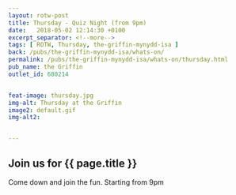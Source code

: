 ```yaml
---
layout: rotw-post
title: Thursday - Quiz Night (from 9pm)
date:   2018-05-02 12:14:30 +0100
excerpt_separator: <!--more-->
tags: [ ROTW, Thursday, the-griffin-mynydd-isa ]
back: /pubs/the-griffin-mynydd-isa/whats-on/
permalink: /pubs/the-griffin-mynydd-isa/whats-on/thursday.html
pub_name: the Griffin
outlet_id: 680214


feat-image: thursday.jpg
img-alt: Thursday at the Griffin
image2: default.gif
img-alt2:


---
```


<h2>Join us for {{ page.title }}</h2>
<p>Come down and join the fun. Starting from 9pm</p>